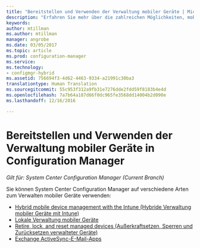 ```yaml
---
title: "Bereitstellen und Verwenden der Verwaltung mobiler Geräte | Microsoft-Dokumentation"
description: "Erfahren Sie mehr über die zahlreichen Möglichkeiten, mobile Geräte mit System Center Configuration Manager zu verwalten."
keywords: 
author: mtillman
ms.author: mtillman
manager: angrobe
ms.date: 03/05/2017
ms.topic: article
ms.prod: configuration-manager
ms.service: 
ms.technology:
- configmgr-hybrid
ms.assetid: 756694f3-4d62-4463-9334-a21991c30ba3
translationtype: Human Translation
ms.sourcegitcommit: 55c953f312a9fb31e7276dde2fdd59f8183b4e4d
ms.openlocfilehash: 7a7b64a187d66f0dc965fe3568dd14004b2d090e
ms.lasthandoff: 12/16/2016

---
```


# <a name="deploy-and-use-mobile-device-management-in-configuration-manager"></a>Bereitstellen und Verwenden der Verwaltung mobiler Geräte in Configuration Manager

*Gilt für: System Center Configuration Manager (Current Branch)*


Sie können System Center Configuration Manager auf verschiedene Arten zum Verwalten mobiler Geräte verwenden:
- [Hybrid mobile device management with the Intune (Hybride Verwaltung mobiler Geräte mit Intune)](setup-hybrid-mdm.md)
- [Lokale Verwaltung mobiler Geräte](enroll-devices-on-premises-mdm.md)
- [Retire, lock, and reset managed devices (Außerkraftsetzen, Sperren und Zurücksetzen verwalteter Geräte)](wipe-lock-reset-devices.md)
- [Exchange ActiveSync-E-Mail-Apps](manage-mobile-devices-with-exchange-activesync.md)

